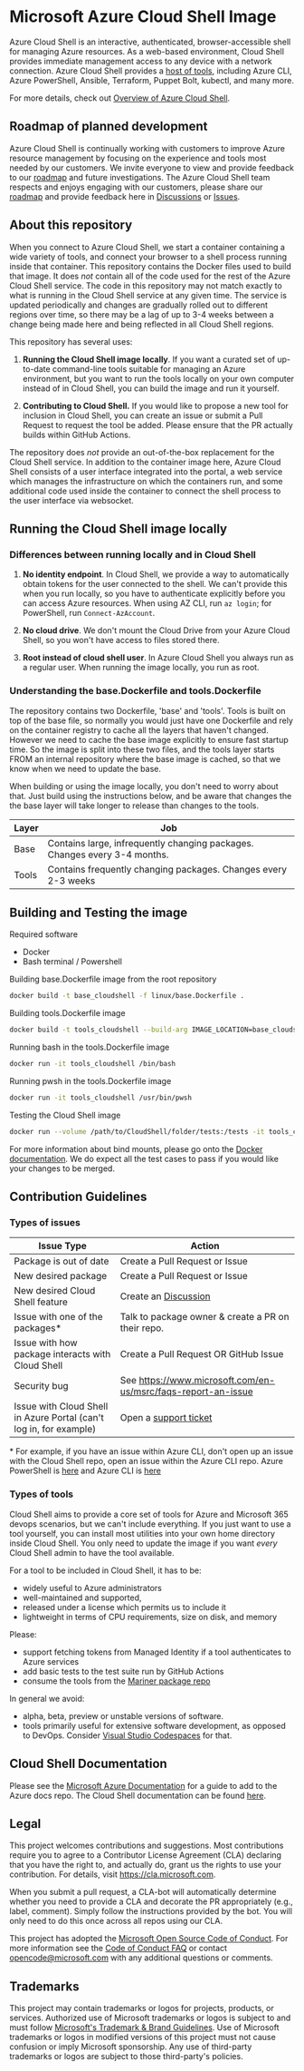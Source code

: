 
# Microsoft Azure Cloud Shell Image

Azure Cloud Shell is an interactive, authenticated, browser-accessible shell for managing Azure
resources. As a web-based environment, Cloud Shell provides immediate management access to any
device with a network connection. Azure Cloud Shell provides a
[host of tools](https://docs.microsoft.com/azure/cloud-shell/features), including Azure CLI, Azure
PowerShell, Ansible, Terraform, Puppet Bolt, kubectl, and many more.

For more details, check out
[Overview of Azure Cloud Shell](https://docs.microsoft.com/azure/cloud-shell/overview).

## Roadmap of planned development

Azure Cloud Shell is continually working with customers to improve Azure resource management by
focusing on the experience and tools most needed by our customers. We invite everyone to view and
provide feedback to our [roadmap](./roadmap/cs-roadmap-2023.md) and future investigations. The Azure
Cloud Shell team respects and enjoys engaging with our customers, please share our
[roadmap](./roadmap/cs-roadmap-2023.md) and provide feedback here in
[Discussions](https://github.com/Azure/CloudShell/discussions) or
[Issues](https://github.com/Azure/CloudShell/issues).

## About this repository

When you connect to Azure Cloud Shell, we start a container containing a wide variety of tools, and
connect your browser to a shell process running inside that container. This repository contains the
Docker files used to build that image. It does _not_ contain all of the code used for the rest of
the Azure Cloud Shell service. The code in this repository may not match exactly to what is running
in the Cloud Shell service at any given time. The service is updated periodically and changes are
gradually rolled out to different regions over time, so there may be a lag of up to 3-4 weeks
between a change being made here and being reflected in all Cloud Shell regions.

This repository has several uses:

1. **Running the Cloud Shell image locally**. If you want a curated set of up-to-date command-line
   tools suitable for managing an Azure environment, but you want to run the tools locally on your
   own computer instead of in Cloud Shell, you can build the image and run it yourself.

1. **Contributing to Cloud Shell.** If you would like to propose a new tool for inclusion in Cloud
   Shell, you can create an issue or submit a Pull Request to request the tool be added. Please
   ensure that the PR actually builds within GitHub Actions.

The repository does *not* provide an out-of-the-box replacement for the Cloud Shell service. In
addition to the container image here, Azure Cloud Shell consists of a user interface integrated into
the portal, a web service which manages the infrastructure on which the containers run, and some
additional code used inside the container to connect the shell process to the user interface via
websocket.

## Running the Cloud Shell image locally

### Differences between running locally and in Cloud Shell

1. **No identity endpoint**. In Cloud Shell, we provide a way to automatically obtain tokens for the
   user connected to the shell. We can't provide this when you run locally, so you have to
   authenticate explicitly before you can access Azure resources. When using AZ CLI, run `az login`;
   for PowerShell, run `Connect-AzAccount`.

1. **No cloud drive**. We don't mount the Cloud Drive from your Azure Cloud Shell, so you won't have
   access to files stored there.

1. **Root instead of cloud shell user**. In Azure Cloud Shell you always run as a regular user. When
   running the image locally, you run as root.

### Understanding the base.Dockerfile and tools.Dockerfile

The repository contains two Dockerfile, 'base' and 'tools'. Tools is built on top of the base file,
so normally you would just have one Dockerfile and rely on the container registry to cache all the
layers that haven't changed. However we need to cache the base image explicitly to ensure fast
startup time. So the image is split into these two files, and the tools layer starts FROM an
internal repository where the base image is cached, so that we know when we need to update the base.

When building or using the image locally, you don't need to worry about that. Just build using the
instructions below, and be aware that changes the the base layer will take longer to release than
changes to the tools.

| Layer        | Job           |
| ---|---|
| Base      | Contains large, infrequently changing packages. Changes every 3-4 months. |
| Tools      | Contains frequently changing packages. Changes every 2-3 weeks |

## Building and Testing the image

Required software

- Docker
- Bash terminal / Powershell

Building base.Dockerfile image from the root repository

```bash
docker build -t base_cloudshell -f linux/base.Dockerfile .
```

Building tools.Dockerfile image

```bash
docker build -t tools_cloudshell --build-arg IMAGE_LOCATION=base_cloudshell -f linux/tools.Dockerfile . 
```

Running bash in the tools.Dockerfile image

```bash
docker run -it tools_cloudshell /bin/bash
```

Running pwsh in the tools.Dockerfile image

```bash
docker run -it tools_cloudshell /usr/bin/pwsh
```

Testing the Cloud Shell image

```bash
docker run --volume /path/to/CloudShell/folder/tests:/tests -it tools_cloudshell /tests/test.sh
```

For more information about bind mounts, please go onto the
[Docker documentation](https://docs.docker.com/storage/bind-mounts/). We do expect all the test
cases to pass if you would like your changes to be merged.

## Contribution Guidelines

### Types of issues

| Issue Type        | Action           |
| ---|---|
| Package is out of date      | Create a Pull Request or Issue |
| New desired package     | Create a Pull Request or Issue |
| New desired Cloud Shell feature | Create an [Discussion](https://github.com/Azure/CloudShell/discussions) |
| Issue with one of the packages*     | Talk to package owner & create a PR on their repo.  |
| Issue with how package interacts with Cloud Shell     | Create a Pull Request OR GitHub Issue |
| Security bug | See https://www.microsoft.com/en-us/msrc/faqs-report-an-issue |
| Issue with Cloud Shell in Azure Portal (can't log in, for example) | Open a [support ticket](https://docs.microsoft.com/azure/active-directory/fundamentals/active-directory-troubleshooting-support-howto#:~:text=How%20to%20open%20a%20support%20ticket%20for%20Azure,Troubleshooting%20%2B%20Support%20and%20select%20New%20support%20request.) |

\* For example, if you have an issue within Azure CLI, don't open up an issue with the Cloud Shell
repo, open an issue within the Azure CLI repo. Azure PowerShell is
[here](https://github.com/Azure/azure-powershell/issues) and Azure CLI is
[here](https://github.com/Azure/azure-cli/issues)

### Types of tools

Cloud Shell aims to provide a core set of tools for Azure and Microsoft 365 devops scenarios, but we
can't include everything. If you just want to use a tool yourself, you can install most utilities
into your own home directory inside Cloud Shell. You only need to update the image if you want
_every_ Cloud Shell admin to have the tool available.

For a tool to be included in Cloud Shell, it has to be:

- widely useful to Azure administrators
- well-maintained and supported,  
- released under a license which permits us to include it
- lightweight in terms of CPU requirements, size on disk, and memory

Please:

- support fetching tokens from Managed Identity if a tool authenticates to Azure services
- add basic tests to the test suite run by GitHub Actions
- consume the tools from the [Mariner package repo](https://packages.microsoft.com/cbl-mariner/2.0/)

In general we avoid:

- alpha, beta, preview or unstable versions of software.
- tools primarily useful for extensive software development, as opposed to DevOps. Consider
  [Visual Studio Codespaces](https://visualstudio.microsoft.com/services/visual-studio-codespaces/)
  for that.

## Cloud Shell Documentation

Please see the [Microsoft Azure Documentation](https://github.com/MicrosoftDocs/azure-docs) for a
guide to add to the Azure docs repo. The Cloud Shell documentation can be found
[here](https://github.com/MicrosoftDocs/azure-docs/tree/master/articles/cloud-shell).

## Legal

This project welcomes contributions and suggestions. Most contributions require you to agree to a
Contributor License Agreement (CLA) declaring that you have the right to, and actually do, grant us
the rights to use your contribution. For details, visit https://cla.microsoft.com.

When you submit a pull request, a CLA-bot will automatically determine whether you need to provide
a CLA and decorate the PR appropriately (e.g., label, comment). Simply follow the instructions
provided by the bot. You will only need to do this once across all repos using our CLA.

This project has adopted the
[Microsoft Open Source Code of Conduct](https://opensource.microsoft.com/codeofconduct/). For more
information see the [Code of Conduct FAQ](https://opensource.microsoft.com/codeofconduct/faq/) or
contact [opencode@microsoft.com](mailto:opencode@microsoft.com) with any additional questions or
comments.

## Trademarks

This project may contain trademarks or logos for projects, products, or services. Authorized use of
Microsoft trademarks or logos is subject to and must follow
[Microsoft's Trademark & Brand Guidelines](https://www.microsoft.com/en-us/legal/intellectualproperty/trademarks/usage/general).
Use of Microsoft trademarks or logos in modified versions of this project must not cause confusion
or imply Microsoft sponsorship. Any use of third-party trademarks or logos are subject to those
third-party's policies.
